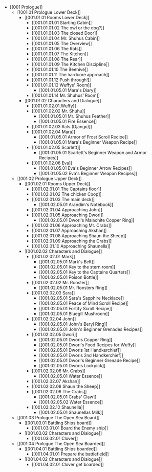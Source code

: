 - [[001 Prologue]]
	- [[001.01 Prologue Lower Deck]]
		- [[001.01.01 Rooms Lower Deck]]
			- [[001.01.01.01 Starting Cabin]]
			- [[001.01.01.02 The owl or the dog?]]
			- [[001.01.01.03 The closed Door]]
			- [[001.01.01.04 Mr. Shuhus Cabin]]
			- [[001.01.01.05 The Overview]]
			- [[001.01.01.06 The Rats]]
			- [[001.01.01.07 The Kitchen]]
			- [[001.01.01.08 The Rear]]
			- [[001.01.01.09 The Kitchen Discipline]]
			- [[001.01.01.10 The Beehive]]
			- [[001.01.01.11 The hardcore approach]]
			- [[001.01.01.12 Push through!]]
			- [[001.01.01.13 Wuffys' Room]]
				- [[001.01.05.01 Mara's Diary]]
			- [[001.01.01.14 Mr. Shuhus' Room]]
		- [[001.01.02 Characters and Dialogue]]
			- [[001.01.02.01.Wuffy]]
			- [[001.01.02.02 Mr. Shuhu]]
				- [[001.01.05.01 Mr. Shuhus Feather]]
				- [[001.01.05.01 Fire Essence]]
			- [[001.01.02.03 Rats (Django)]]
			- [[001.01.02.04 Mara]]
				- [[001.01.05.01 Armor of Frost Scroll Recipe]]
				- [[001.01.05.01 Mara's Beginner Weapon Recipe]]
			- [[001.01.02.05 Scarlett]]
				- [[001.01.05.01 Scarlett's Beginner Weapon and Armor Recipes]]
			- [[001.01.02.06 Eva]]
				- [[001.01.05.01 Eva's Beginner Arrow Recipes]]
				- [[001.01.05.02 Eva's Beginner Weapon Recipes]]
	- [[001.02 Prologue Upper Deck]]
		- [[001.02.01 Rooms Upper Deck]]
			- [[001.02.01.01 The Captains floor]]
			- [[001.02.01.02 The chicken Coop]]
			- [[001.02.01.03 The main deck]]
				- [[001.02.05.01 Arandim's Notebook]]
			- [[001.02.01.04 Approaching John]]
			- [[001.02.01.05 Approaching Dwori]]
				- [[001.02.05.01 Dwori's Malachite Copper Ring]]
			- [[001.02.01.06 Approaching Mr. Crabs]]
			- [[001.02.01.07 Approaching Akshan]]
			- [[001.02.01.08 Approaching Shaun the Sheep]]
			- [[001.02.01.09 Approaching the Crabs]]
			- [[001.02.01.10 Approaching Shaunella]]
		- [[001.02.02 Characters and Dialogue]]
			- [[001.02.02.01 Mark]]
				- [[001.02.05.01 Mark's Belt]]
				- [[001.02.05.01 Key to the stern room]]
				- [[001.02.05.01 Key to the Captains Quarters]]
				- [[001.02.05.01 Poison Bottle]]
			- [[001.02.02.02 Mr. Rooster]]
				- [[001.02.05.01 Mr. Roosters Ring]]
			- [[001.02.02.03 Sara]]
				- [[001.02.05.01 Sara's Sapphire Necklace]]
				- [[001.02.05.01 Peace of Mind Scroll Recipe]]
				- [[001.02.05.01 Fortify Scroll Recipe]]
				- [[001.02.05.01 Bluegill Mushroom]]
			- [[001.02.02.04 John]]
				- [[001.02.05.01 John's Beryl Ring]]
				- [[001.02.05.01 John's Beginner Grenades Recipes]]
			- [[001.02.02.05 Dwori]]
				- [[001.02.05.01 Dworis Copper Ring]]
				- [[001.02.05.01 Dwori's Food Recipes for Wuffy]]
				- [[001.02.05.01 Dworis 1st Handkerchief]]
				- [[001.02.05.01 Dworis 2nd Handkerchief]]
				- [[001.02.05.01 Dwori's Beginner Grenade Recipe]]
				- [[001.02.05.01 Dworis Lockpick]]
			- [[001.02.02.06 Mr. Crabs]]
				- [[001.02.05.01 Water Essence]]
			- [[001.02.02.07 Akshan]]
			- [[001.02.02.08 Shaun the Sheep]]
			- [[001.02.02.09 The Crabs]]
				- [[001.02.05.01 Crabs' Claw]]
				- [[001.02.05.02 Water Essence]]
			- [[001.02.02.10 Shaunella]]
				- [[001.02.05.01 Shaunellas Milk]]
	- [[001.03 Prologue The Open Sea Board]]
		- [[001.03.01 Battling Ships board]]
			- [[001.03.01.01 Board the Enemy ship]]
		- [[001.03.02 Characters and Dialogue]]
			- [[001.03.02.01 Clover]]
	- [[001.04 Prologue The Open Sea Boarded]]
		- [[001.04.01 Battling Ships boarded]]
			- [[001.04.01.01 Prepare the battlefield]]
		- [[001.04.02 Characters and Dialogue]]
			- [[001.04.02.01 Clover get boarded]]